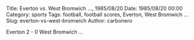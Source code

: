 Title: Everton vs. West Bromwich …, 1985/08/20
Date: 1985/08/20 00:00
Category: sports
Tags: football, football scores, Everton, West Bromwich …
Slug: everton-vs-west-bromwich
Author: carbonero


Everton 2 - 0 West Bromwich …
